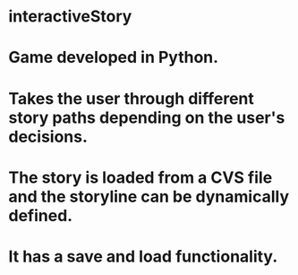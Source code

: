 # interactiveStory
# Game developed in Python. 
# Takes the user through different story paths depending on the user's decisions. 
# The story is loaded from a CVS file and the storyline can be dynamically defined. 
# It has a save and load functionality.
